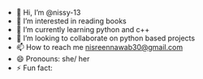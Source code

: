 - 👋 Hi, I’m @nissy-13
- 👀 I’m interested in reading books 
- 🌱 I’m currently learning python and c++
- 💞️ I’m looking to collaborate on python based projects
- 📫 How to reach me nisreennawab30@gmail.com
- 😄 Pronouns: she/ her
- ⚡ Fun fact: 

<!---
nissy-13/nissy-13 is a ✨ special ✨ repository because its `README.md` (this file) appears on your GitHub profile.
You can click the Preview link to take a look at your changes.
--->
